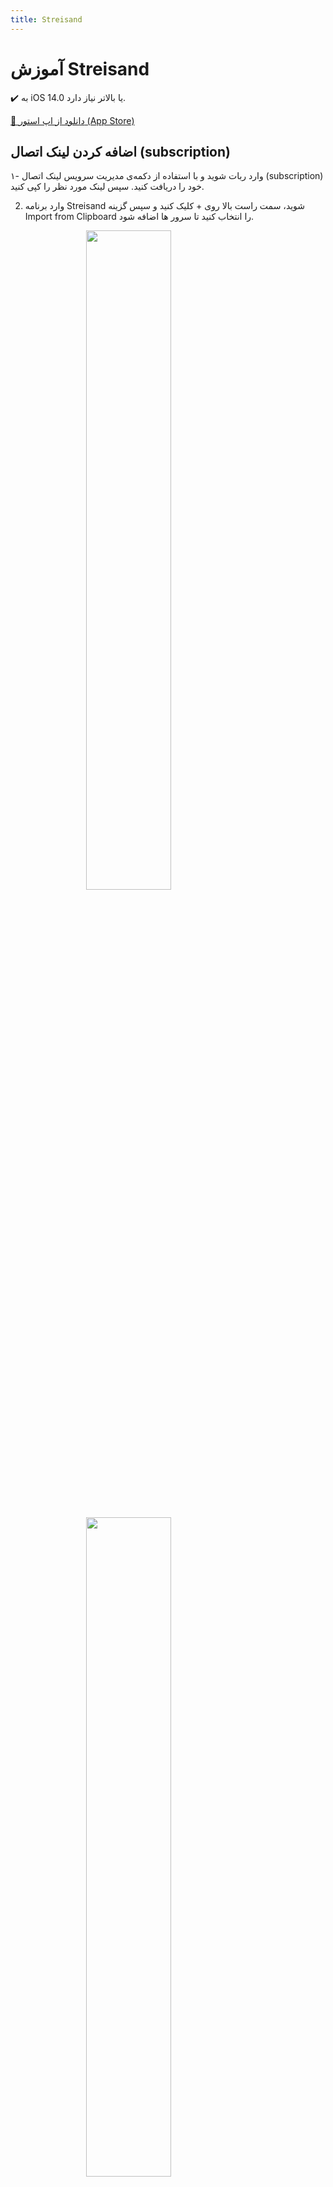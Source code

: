 ```yaml
---
title: Streisand
---
```


# آموزش Streisand

✔️ به iOS 14.0 یا بالاتر نیاز دارد.

[🛒 دانلود از اپ استور (App Store)](https://apps.apple.com/us/app/streisand/id6450534064)

## اضافه کردن لینک اتصال (subscription)
۱- وارد ربات شوید و با استفاده از دکمه‌ی مدیریت سرویس لینک اتصال (subscription) خود را دریافت کنید. سپس لینک مورد نظر را کپی کنید.

2. وارد برنامه Streisand شوید، سمت راست بالا روی + کلیک کنید و سپس گزینه Import from Clipboard را انتخاب کنید تا سرور ها اضافه شود.

<img src="https://github.com/VPNHELP/vpnhelp.github.io/assets/129318294/afec56c9-629f-47f8-8724-4389408e7d97"
     style="display:block;float:none;margin-left:auto;margin-right:auto;width:52%">
<br>


<img src="https://github.com/VPNHELP/vpnhelp.github.io/assets/129318294/d40d605e-1964-4ab7-8803-63e23156f9f8"
     style="display:block;float:none;margin-left:auto;margin-right:auto;width:52%">
<br>

3- در صورت موفقیت آمیز بودن، سرور‌های جدید به لیست سرور‌های شما اضافه می‌گردد.

<img src="https://github.com/VPNHELP/vpnhelp.github.io/assets/129318294/488f4b58-8fa9-4a34-99ea-5b96db6ecaf4"
     style="display:block;float:none;margin-left:auto;margin-right:auto;width:52%">
<br>

3- وارد تب Seetings شوید، سپس گزینه‌ی Subscription را انتخاب کنید.

<img src="https://github.com/VPNHELP/vpnhelp.github.io/assets/129318294/bfd15c5c-2645-4075-9e74-e088f20502ca"
     style="display:block;float:none;margin-left:auto;margin-right:auto;width:52%">
<br>

4- در صفحه‌ی جدیدی که برای شما باز شده گزینه‌ی Update On Open را فعال کنید.

<img src="https://github.com/VPNHELP/vpnhelp.github.io/assets/129318294/a6d40648-469e-4688-ab4f-12da62bd68a9"
     style="display:block;float:none;margin-left:auto;margin-right:auto;width:52%">
<br>



4. اکنون به تب Home برگشته و یک سرور را انتخاب و متصل شوید.
<img src="https://github.com/VPNHELP/vpnhelp.github.io/assets/129318294/509ace1c-424e-40b4-b4ce-1ac7d0d4fad0"
     style="display:block;float:none;margin-left:auto;margin-right:auto;width:52%">
<br>

5- ممکن است برای اتصال به VPN از شما سوال پرسید شود، گزینه‌ی Allow را انتخاب کنید.
<img src="https://github.com/VPNHELP/vpnhelp.github.io/assets/129318294/c2606876-c1b8-4eea-86c9-61c4e96f4df4"
     style="display:block;float:none;margin-left:auto;margin-right:auto;width:52%">
<br>

تبریک، شما به اینترنت آزاد متصل شدید! :)
::: warning ⚠️ توجه کنید: 
۱- هنگام اضافه کردن لینک آپدیت، فیلترشکن روشنی نداشته باشید.

۲- تنظیمات ساعت و تاریخ گوشی حتما روی اتوماتیک باشد.

۳- متن اضافه‌ای همراه با لینک اتصال خود کپی نکنید! فقط و فقط لینک اتصال را کپی داشته باشید.
:::

## مرتب کردن سرور‌ها بر اساس پینگ

1. در برنامه Streisand روی قسمت Subscription چند ثانیه نگه دارید تا گزینه ها نمایش داده شود.

2. روی گزینه Latency کلیک کنید تا از سرور تست پینگ گرفته شود.

3. گزینه SORT BY : را روی PING قرار دهید تا سرور ها را برای شما از کمترین پینگ مرتب سازی کند.

⚠️ توجه کنید:

۱- هنگام مرتب کردن، فیلترشکن روشنی نداشته باشید.

## آپدیت کردن لینک اتصال (subscription)

1. در برنامه Streisand روی قسمت Subscription چند ثانیه نگه دارید تا گزینه ها نمایش داده شود.

<img src="https://github.com/VPNHELP/vpnhelp.github.io/assets/129318294/587b55c7-d203-4d35-b274-0bba1e07a4d9"
     style="display:block;float:none;margin-left:auto;margin-right:auto;width:52%">
<br>

2. روی گزینه Update کلیک کنید تا از سرورها آپدیت شود.

<img src="https://github.com/VPNHELP/vpnhelp.github.io/assets/129318294/5676032c-2b5e-4aa5-9d4b-d61475c75fae"
     style="display:block;float:none;margin-left:auto;margin-right:auto;width:52%">
<br>


⚠️ توجه کنید:

۱- هنگام مرتب کردن، فیلترشکن روشنی نداشته باشید.
